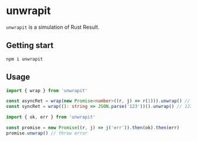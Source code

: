 # unwrapit

`unwrapit` is a simulation of Rust Result.

## Getting start

```shell
npm i unwrapit
```

## Usage

```ts
import { wrap } from 'unwrapit'

const asyncRet = wrap(new Promise<number>((r, j) => r(1))).unwrap() // 1
const syncRet = wrap((): string => JSON.parse('123'))().unwrap() // 123
```

```ts
import { ok, err } from 'unwrapit'

const promise = new Promise((r, j) => j('err')).then(ok).then(err)
promise.unwrap() // throw error
```
